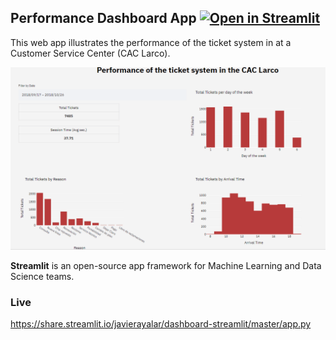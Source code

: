 ## Performance Dashboard App [![Open in Streamlit](https://static.streamlit.io/badges/streamlit_badge_black_white.svg)](https://share.streamlit.io/javierayalar/dashboard-streamlit/master/app.py)

This web app illustrates the performance of the ticket system in at a Customer Service Center (CAC Larco).

![](extra/dashboard.gif)

**Streamlit** is an open-source app framework for Machine Learning and Data Science teams.

### Live

https://share.streamlit.io/javierayalar/dashboard-streamlit/master/app.py
